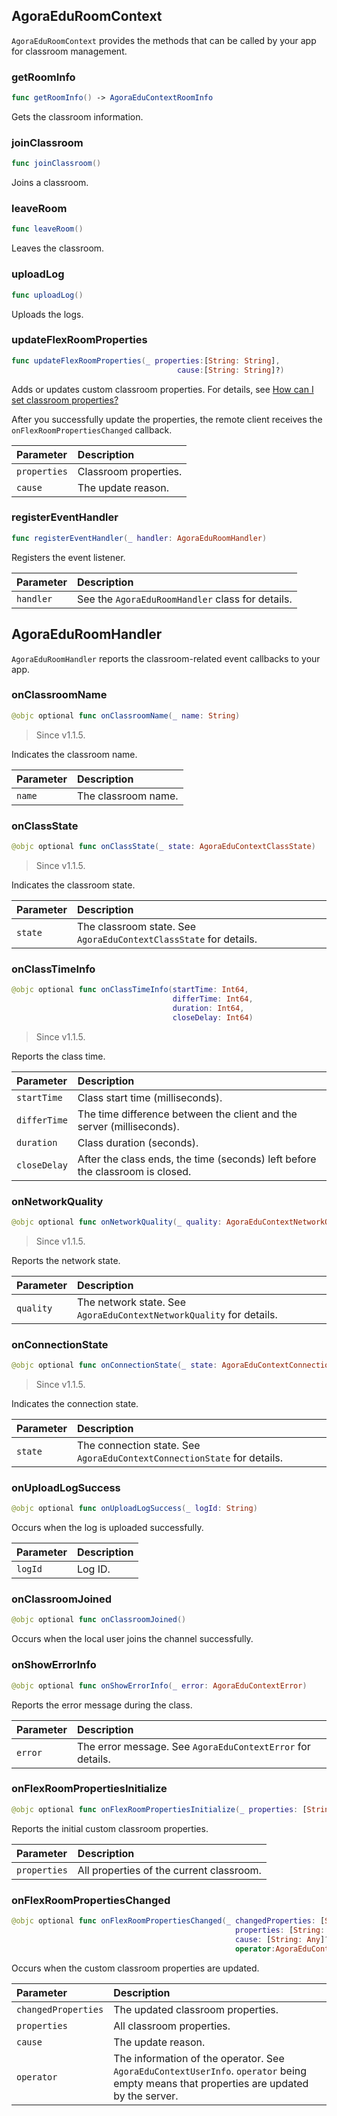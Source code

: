 ## AgoraEduRoomContext

`AgoraEduRoomContext` provides the methods that can be called by your app for classroom management.

### getRoomInfo

```swift
func getRoomInfo() -> AgoraEduContextRoomInfo
```

Gets the classroom information.

### joinClassroom

```swift
func joinClassroom()
```

Joins a classroom.

### leaveRoom

```swift
func leaveRoom()
```

Leaves the classroom.

### uploadLog

```swift
func uploadLog()
```

Uploads the logs.

### updateFlexRoomProperties

```swift
func updateFlexRoomProperties(_ properties:[String: String],
                                     cause:[String: String]?)
```

Adds or updates custom classroom properties. For details, see [How can I set classroom properties? ](/en/agora-class/faq/agora_class_custom_properties)

After you successfully update the properties, the remote client receives the `onFlexRoomPropertiesChanged` callback.

| Parameter | Description |
| :----------- | :--------- |
| `properties` | Classroom properties. |
| `cause` | The update reason. |

### registerEventHandler

```swift
func registerEventHandler(_ handler: AgoraEduRoomHandler)
```

Registers the event listener.

| Parameter | Description |
| :-------- | :------------------------------ |
| `handler` | See the `AgoraEduRoomHandler` class for details. |


## AgoraEduRoomHandler

`AgoraEduRoomHandler` reports the classroom-related event callbacks to your app.

### onClassroomName

```swift
@objc optional func onClassroomName(_ name: String)
```

> Since v1.1.5.

Indicates the classroom name.

| Parameter | Description |
| :----- | :--------- |
| `name` | The classroom name. |

### onClassState

```swift
@objc optional func onClassState(_ state: AgoraEduContextClassState)
```

> Since v1.1.5.

Indicates the classroom state.

| Parameter | Description |
| :------ | :------------------------------------------- |
| `state` | The classroom state. See `AgoraEduContextClassState` for details. |

### onClassTimeInfo

```swift
@objc optional func onClassTimeInfo(startTime: Int64,
                                    differTime: Int64,
                                    duration: Int64,
                                    closeDelay: Int64)
```

> Since v1.1.5.

Reports the class time.

| Parameter | Description |
| :----------- | :--------------------------------------- |
| `startTime` | Class start time (milliseconds). |
| `differTime` | The time difference between the client and the server (milliseconds). |
| `duration` | Class duration (seconds). |
| `closeDelay` | After the class ends, the time (seconds) left before the classroom is closed. |

### onNetworkQuality

```swift
@objc optional func onNetworkQuality(_ quality: AgoraEduContextNetworkQuality)
```

> Since v1.1.5.

Reports the network state.

| Parameter | Description |
| :-------- | :----------------------------------------------- |
| `quality` | The network state. See `AgoraEduContextNetworkQuality` for details. |

### onConnectionState

```swift
@objc optional func onConnectionState(_ state: AgoraEduContextConnectionState)
```

> Since v1.1.5.

Indicates the connection state.

| Parameter | Description |
| :------ | :------------------------------------------------ |
| `state` | The connection state. See `AgoraEduContextConnectionState` for details. |

### onUploadLogSuccess

```swift
@objc optional func onUploadLogSuccess(_ logId: String)
```

Occurs when the log is uploaded successfully.

| Parameter | Description |
| :------ | :-------- |
| `logId` | Log ID. |

### onClassroomJoined

```swift
@objc optional func onClassroomJoined()
```

Occurs when the local user joins the channel successfully.

### onShowErrorInfo

```swift
@objc optional func onShowErrorInfo(_ error: AgoraEduContextError)
```

Reports the error message during the class.

| Parameter | Description |
| :------ | :-------------------------------------- |
| `error` | The error message. See `AgoraEduContextError` for details. |

### onFlexRoomPropertiesInitialize

```swift
@objc optional func onFlexRoomPropertiesInitialize(_ properties: [String: Any])
```

Reports the initial custom classroom properties.

| Parameter | Description |
| :----------- | :------------------- |
| `properties` | All properties of the current classroom. |

### onFlexRoomPropertiesChanged

```swift
@objc optional func onFlexRoomPropertiesChanged(_ changedProperties: [String: Any],
                                                  properties: [String: Any],
                                                  cause: [String: Any]?,
                                                  operator:AgoraEduContextUserInfo?)
```

Occurs when the custom classroom properties are updated.

| Parameter | Description |
| :------------------ | :----------------------------------------------------------- |
| `changedProperties` | The updated classroom properties. |
| `properties` | All classroom properties. |
| `cause` | The update reason. |
| `operator` | The information of the operator. See `AgoraEduContextUserInfo`. `operator` being empty means that properties are updated by the server. |

